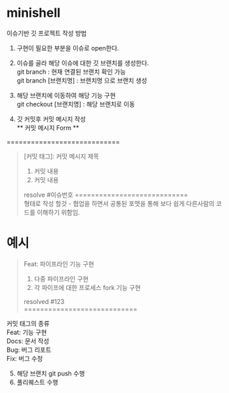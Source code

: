 # minishell
  
이슈기반 깃 프로젝트 작성 방법  
1. 구현이 필요한 부분을 이슈로 open한다.  
  
2. 이슈를 골라 해당 이슈에 대한 깃 브랜치를 생성한다.  
  git branch : 현재 연결된 브랜치 확인 가능  
  git branch [브랜치명] : 브랜치명 으로 브랜치 생성  
    
3. 해당 브랜치에 이동하여 해당 기능 구현  
  git checkout [브랜치명] : 해당 브랜치로 이동  
  
4. 깃 커밋후 커밋 메시지 작성  
  ** 커밋 메시지 Form **  
    
  ============================
>  [커밋 태그]: 커밋 메시지 제목
>  
>  1. 커밋 내용
>  2. 커밋 내용
>  
>  resolve #이슈번호
  ============================  
  형태로 작성 할것 - 협업을 하면서 공통된 포맷을 통해 보다 쉽게 다른사람의 코드를 이해하기 위함임.  
    
  예시  
  ============================  
>  Feat: 파이프라인 기능 구현  
>    
>  1. 다중 파이프라인 구현  
>  2. 각 파이프에 대한 프로세스 fork 기능 구현  
>    
>  resolved #123  
  ============================  
    
  커밋 태그의 종류  
  Feat: 기능 구현  
  Docs: 문서 작성  
  Bug: 버그 리포트  
  Fix: 버그 수정  
  
5. 해당 브랜치 git push 수행  
6. 풀리퀘스트 수행  
  
